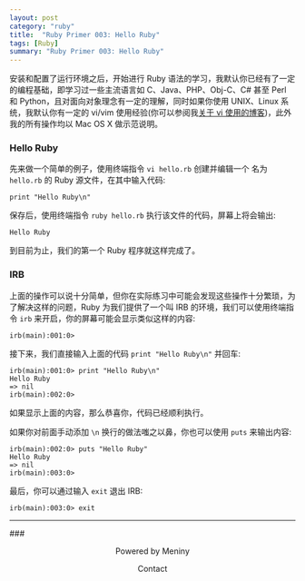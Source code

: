 ```yaml
---
layout: post
category: "ruby"
title:  "Ruby Primer 003: Hello Ruby"
tags: [Ruby]
summary: "Ruby Primer 003: Hello Ruby"
---
```

安装和配置了运行环境之后，开始进行 Ruby 语法的学习，我默认你已经有了一定的编程基础，即学习过一些主流语言如 C、Java、PHP、Obj-C、C# 甚至 Perl 和 Python，且对面向对象理念有一定的理解，同时如果你使用 UNIX、Linux 系统，我默认你有一定的 vi/vim 使用经验(你可以参阅我[关于 vi 使用的博客](http://www.meniny.cn/ios/iOS_Premier_003.html))，此外我的所有操作均以 Mac OS X 做示范说明。

### Hello Ruby

先来做一个简单的例子，使用终端指令 `vi hello.rb` 创建并编辑一个 名为`hello.rb` 的 Ruby 源文件，在其中输入代码:

	print "Hello Ruby\n"
	
保存后，使用终端指令 `ruby hello.rb` 执行该文件的代码，屏幕上将会输出:

	Hello Ruby 
	
到目前为止，我们的第一个 Ruby 程序就这样完成了。

### IRB

上面的操作可以说十分简单，但你在实际练习中可能会发现这些操作十分繁琐，为了解决这样的问题，Ruby 为我们提供了一个叫 IRB 的环境，我们可以使用终端指令 `irb` 来开启，你的屏幕可能会显示类似这样的内容:

	irb(main):001:0> 
	
接下来，我们直接输入上面的代码 `print "Hello Ruby\n"` 并回车:

	irb(main):001:0> print "Hello Ruby\n"
	Hello Ruby
	=> nil
	irb(main):002:0>
	
如果显示上面的内容，那么恭喜你，代码已经顺利执行。

如果你对前面手动添加 `\n` 换行的做法嗤之以鼻，你也可以使用 `puts` 来输出内容:

	irb(main):002:0> puts "Hello Ruby"
	Hello Ruby
	=> nil
	irb(main):003:0> 

最后，你可以通过输入 `exit` 退出 IRB:

	irb(main):003:0> exit

***
###<center>Powered by Meniny</center>
<center>Contact <Meniny@qq.com></center>


